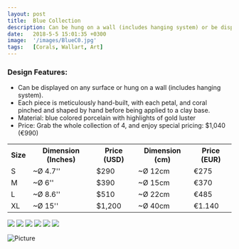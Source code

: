 ```yaml
---
layout: post
title:  Blue Collection
description: Can be hung on a wall (includes hanging system) or be displayed on any surface.
date:   2018-5-5 15:01:35 +0300
image:  '/images/BlueC0.jpg'
tags:   [Corals, Wallart, Art]
---
```

### Design Features:
* Can be displayed on any surface or hung on a wall (includes hanging system).
* Each piece is meticulously hand-built, with each petal, and coral pinched and shaped by hand before being applied to a clay base.
* Material: blue colored porcelain with highlights of gold luster
* Price: Grab the whole collection of 4, and enjoy special pricing: $1,040 (€990)


<div class="table-container">
  <table>
    <tr><th>Size</th><th>Dimension (Inches)</th><th>Price (USD)</th><th>Dimension (cm)</th><th>Price (EUR)</th></tr>
    <tr><td>S</td><td>~Ø 4.7''</td><td>$290</td><td>~Ø 12cm</td><td>€275</td></tr>
    <tr><td>M</td><td>~Ø 6''</td><td>$390</td><td>~Ø 15cm</td><td>€370</td></tr>
    <tr><td>L</td><td>~Ø 8.6'' </td><td>$510</td><td>~Ø 22cm</td><td>€485</td></tr>
	<tr><td>XL</td><td>~Ø 15'' </td><td>$1,200</td><td>~Ø 40cm</td><td>€1.140</td></tr>
  
  </table>
</div>

<div class="gallery-box">
  <div class="gallery">
    <img src="/website_susan/images/BlueC1.jpg">
    <img src="/website_susan/images/BlueC2.jpg">
    <img src="/website_susan/images/BlueC3.jpg">
    <img src="/website_susan/images/BlueC4.jpg">
    <img src="/website_susan/images/BlueC5.jpg">
    <img src="/website_susan/images/BlueC6.jpg">
  </div>
</div>

![Picture]({{site.baseurl}}/images/BlueC7.jpg)

